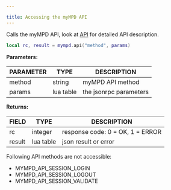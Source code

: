 ```yaml
---

title: Accessing the myMPD API
---
```


Calls the myMPD API, look at [API](../../060-references/api/index.md) for detailed API description.

```lua
local rc, result = mympd.api("method", params)
```

**Parameters:**

| PARAMETER | TYPE | DESCRIPTION |
| --------- | ---- | ----------- |
| method | string | myMPD API method |
| params | lua table | the jsonrpc parameters |

**Returns:**

| FIELD | TYPE | DESCRIPTION |
| ----- | ---- | ----------- |
| rc | integer | response code: 0 = OK, 1 = ERROR |
| result | lua table | json result or error |

Following API methods are not accessible:

- MYMPD_API_SESSION_LOGIN
- MYMPD_API_SESSION_LOGOUT
- MYMPD_API_SESSION_VALIDATE
